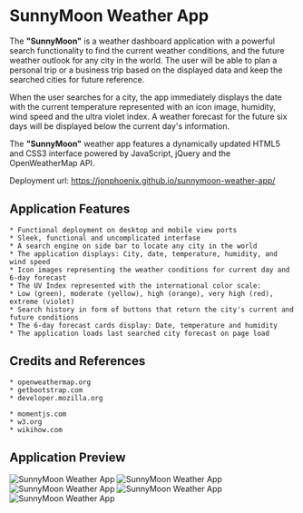 # SunnyMoon Weather App
The **"SunnyMoon"** is a weather dashboard application with a powerful search functionality to find the current weather conditions, and the future weather outlook for any city in the world. The user will be able to plan a personal trip or a business trip based on the displayed data and keep the searched cities for future reference.

When the user searches for a city, the app immediately displays the date with the current temperature represented with an icon image, humidity, wind speed and the ultra violet index. A weather forecast for the future six days will be displayed below the current day's information.

The **"SunnyMoon"** weather app features a dynamically updated HTML5 and CSS3 interface powered by JavaScript, jQuery and the OpenWeatherMap API.

Deployment url: https://jonphoenix.github.io/sunnymoon-weather-app/


## Application Features


```
* Functional deployment on desktop and mobile view ports
* Sleek, functional and uncomplicated interfase
* A search engine on side bar to locate any city in the world
* The application displays: City, date, temperature, humidity, and wind speed
* Icon images representing the weather conditions for current day and 6-day forecast
* The UV Index represented with the international color scale:
* Low (green), moderate (yellow), high (orange), very high (red), extreme (violet)
* Search history in form of buttons that return the city's current and future conditions
* The 6-day forecast cards display: Date, temperature and humidity
* The application loads last searched city forecast on page load

```

## Credits and References


```
* openweathermap.org
* getbootstrap.com
* developer.mozilla.org

* momentjs.com
* w3.org
* wikihow.com

```

## Application Preview

![SunnyMoon Weather App](https://user-images.githubusercontent.com/65391199/88371161-5b38a600-cd48-11ea-9683-16f1cae1bbc8.png)
![SunnyMoon Weather App](https://user-images.githubusercontent.com/65391199/88371159-5aa00f80-cd48-11ea-815b-0bdf2e02f4e0.png)
![SunnyMoon Weather App](https://user-images.githubusercontent.com/65391199/88371158-5aa00f80-cd48-11ea-9ddb-aabd7c896b2c.png)
![SunnyMoon Weather App](https://user-images.githubusercontent.com/65391199/88371155-596ee280-cd48-11ea-9848-465e5dd0f484.png)
![SunnyMoon Weather App](https://user-images.githubusercontent.com/65391199/88371151-58d64c00-cd48-11ea-8546-1553e8654dfc.png)
